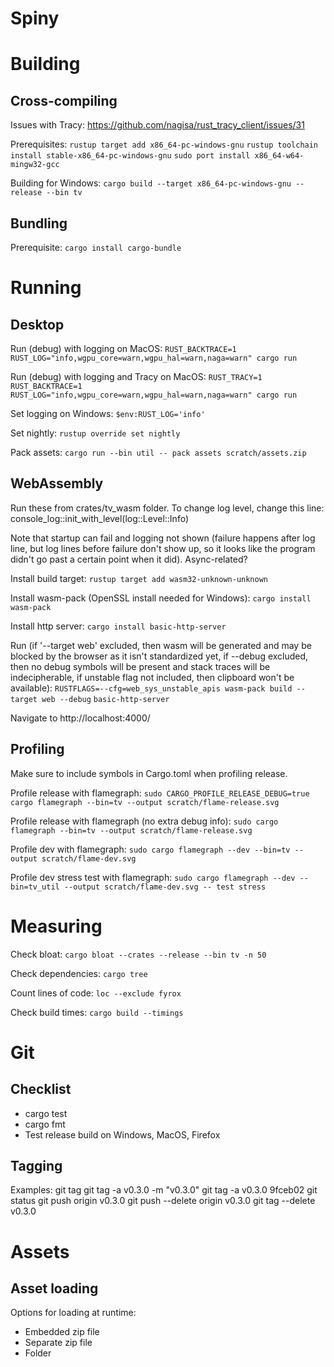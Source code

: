 # Spiny

# Building

## Cross-compiling

Issues with Tracy:
https://github.com/nagisa/rust_tracy_client/issues/31

Prerequisites:
``rustup target add x86_64-pc-windows-gnu``
``rustup toolchain install stable-x86_64-pc-windows-gnu``
``sudo port install x86_64-w64-mingw32-gcc``

Building for Windows:
``cargo build --target x86_64-pc-windows-gnu --release --bin tv``

## Bundling

Prerequisite:
``cargo install cargo-bundle``

# Running

## Desktop

Run (debug) with logging on MacOS:
``RUST_BACKTRACE=1 RUST_LOG="info,wgpu_core=warn,wgpu_hal=warn,naga=warn" cargo run``

Run (debug) with logging and Tracy on MacOS:
``RUST_TRACY=1 RUST_BACKTRACE=1 RUST_LOG="info,wgpu_core=warn,wgpu_hal=warn,naga=warn" cargo run``

Set logging on Windows:
``$env:RUST_LOG='info'``

Set nightly:
``rustup override set nightly``

Pack assets:
``cargo run --bin util -- pack assets scratch/assets.zip``

## WebAssembly

Run these from crates/tv_wasm folder. To change log level, change this line: console_log::init_with_level(log::Level::Info)

Note that startup can fail and logging not shown (failure happens after log line, but log lines
before failure don't show up, so it looks like the program didn't go past a certain point when it
did). Async-related?

Install build target:
``rustup target add wasm32-unknown-unknown``

Install wasm-pack (OpenSSL install needed for Windows):
``cargo install wasm-pack``

Install http server:
``cargo install basic-http-server``

Run (if '--target web' excluded, then wasm will be generated and may be blocked by the browser as it isn't standardized yet, if --debug excluded, then no debug symbols will be present and stack traces will be indecipherable, if unstable flag not included, then clipboard won't be available):
``RUSTFLAGS=--cfg=web_sys_unstable_apis wasm-pack build --target web --debug``
``basic-http-server``

Navigate to http://localhost:4000/

## Profiling

Make sure to include symbols in Cargo.toml when profiling release.

Profile release with flamegraph:
``sudo CARGO_PROFILE_RELEASE_DEBUG=true cargo flamegraph --bin=tv --output scratch/flame-release.svg``

Profile release with flamegraph (no extra debug info):
``sudo cargo flamegraph --bin=tv --output scratch/flame-release.svg``

Profile dev with flamegraph:
``sudo cargo flamegraph --dev --bin=tv --output scratch/flame-dev.svg``

Profile dev stress test with flamegraph:
``sudo cargo flamegraph --dev --bin=tv_util --output scratch/flame-dev.svg -- test stress``

# Measuring

Check bloat:
``cargo bloat --crates --release --bin tv -n 50``

Check dependencies:
``cargo tree``

Count lines of code:
``loc --exclude fyrox``

Check build times:
``cargo build --timings``

# Git

## Checklist

- cargo test
- cargo fmt
- Test release build on Windows, MacOS, Firefox

## Tagging

Examples:
git tag
git tag -a v0.3.0 -m "v0.3.0"
git tag -a v0.3.0 9fceb02
git status
git push origin v0.3.0
git push --delete origin v0.3.0
git tag --delete v0.3.0

# Assets

## Asset loading

Options for loading at runtime:
- Embedded zip file
- Separate zip file
- Folder

